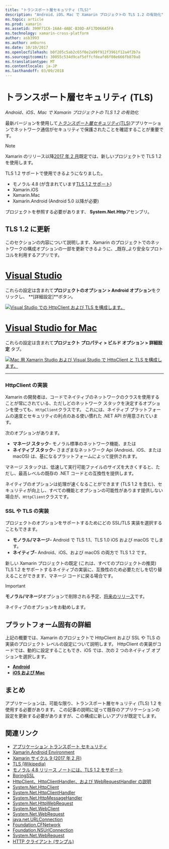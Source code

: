 ```yaml
---
title: "トランスポート層セキュリティ (TLS)"
description: "Android、iOS、Mac で Xamarin プロジェクトの TLS 1.2 の有効化"
ms.topic: article
ms.prod: xamarin
ms.assetid: 399F71C6-16A4-4ABC-B30D-AF17D066A5FA
ms.technology: xamarin-cross-platform
author: asb3993
ms.author: amburns
ms.date: 10/10/2017
ms.openlocfilehash: b0f205c5ab2c65f0e2a99f912f3961f12a4f2b7a
ms.sourcegitcommit: 30055c534d9caf5dffcfdeafd6f08e666fb870a8
ms.translationtype: MT
ms.contentlocale: ja-JP
ms.lasthandoff: 03/09/2018
---
```

# <a name="transport-layer-security-tls"></a>トランスポート層セキュリティ (TLS)

_Android、iOS、Mac で Xamarin プロジェクトの TLS 1.2 の有効化_

最新バージョンを使用して[_トランスポート層セキュリティ_(TLS)](https://en.wikipedia.org/wiki/Transport_Layer_Security)アプリケーションでネットワーク通信がセキュリティで保護されたことを確認することが重要です。

> [!NOTE]
> Xamarin のリリース以降[2017 年 2 月](https://releases.xamarin.com/stable-release-cycle-9/)既定では、新しいプロジェクトで TLS 1.2 を使用します。

TLS 1.2 サポートで使用できるようになりました。

* モノラル 4.8 (が含まれています[TLS 1.2 サポート](http://www.mono-project.com/docs/about-mono/releases/4.8.0/#tls-12-support))
* Xamarin.iOS
* Xamarin.Mac
* Xamarin.Android (Android 5.0 以降が必要)

プロジェクトを参照する必要があります、 **System.Net.Http**アセンブリ。 

## <a name="updating-to-tls-12"></a>TLS 1.2 に更新

このセクションの内容について説明します、Xamarin のプロジェクトでのネットワークの構成オプションの一部を更新できるように、_既存_より安全なプロトコルを利用するアプリです。


# <a name="visual-studiotabvswin"></a>[Visual Studio](#tab/vswin)

これらの設定は含まれて**プロジェクトのオプション > Android オプション**をクリックし、 **[詳細設定]**ボタン。 

[![Visual Studio での HttpClient および TLS を構成します。](transport-layer-security-images/properties-vs-sml.png)](transport-layer-security-images/properties-vs.png#lightbox)

# <a name="visual-studio-for-mactabvsmac"></a>[Visual Studio for Mac](#tab/vsmac)
これらの設定は含まれて**プロジェクト プロパティ > ビルド オプション > 詳細設定**  タブ。

[![Mac 用 Xamarin Studio および Visual Studio で HttpClient と TLS を構成します。](transport-layer-security-images/properties-xs-sml.png)](transport-layer-security-images/properties-xs.png#lightbox)

-----


### <a name="httpclient-implementation"></a>HttpClient の実装

Xamarin の開発者は、コードでネイティブのネットワークのクラスを使用することが常にされている、ただしどのネットワーク スタックを決定するオプションを使っても、`HttpClient`クラスです。 これには、ネイティブ プラットフォームの速度とセキュリティの利点のある使い慣れた .NET API が用意されています。

次のオプションがあります。

- **マネージ スタック**– モノラル標準のネットワーク機能、または
- **ネイティブ スタック**– さまざまなネットワーク Api (Android、iOS、または macOS) は、基になるプラットフォームによって提供されます。

マネージ スタックは、低速して実行可能ファイルのサイズを大きくすると、ただし、最高レベルの既存の .NET コードとの互換性を提供します。

ネイティブのオプションは処理が速くなることができます (TLS 1.2 を含む)、セキュリティが向上し、すべての機能とオプションの可能性があります提供しない場合が、`HttpClient`クラスです。


### <a name="ssltls-implementation"></a>SSL や TLS の実装

プロジェクトのオプションをサポートするためにどの SSL/TLS 実装を選択することもできます。

- **モノラル/マネージ**– Android で TLS 1.1、TLS 1.0 iOS および macOS でします。
- **ネイティブ**– Android、iOS、および macOS の両方で TLS 1.2 です。

新しい Xamarin プロジェクトの既定 (これは、すべてのプロジェクトの推奨) TLS 1.2 をサポートするネイティブの実装に、互換性のため必要ただしを切り替えることができます、マネージ コードに戻る場合です。

> [!IMPORTANT]
> **モノラル/マネージ**オプションで削除される予定、[将来のリリース](https://developer.xamarin.com/releases/ios/xamarin.ios_10/xamarin.ios_10.8/)です。
>
> ネイティブのオプションをお勧めします。

## <a name="platform-specific-details"></a>プラットフォーム固有の詳細

上記の概要では、Xamarin のプロジェクトで HttpClient および SSL や TLS の実装のプロジェクト レベルの設定について説明します。 HttpClient の実装がコードでは、動的に設定することもでき、iOS では、次の 2 つのネイティブ オプションを選択します。

- [**Android**](~/android/app-fundamentals/http-stack.md)
- [**iOS および Mac**](~/cross-platform/macios/http-stack.md)


## <a name="summary"></a>まとめ

アプリケーションは、可能な限り、トランスポート層セキュリティ (TLS) 1.2 を使用する必要があります。
この記事の説明に従って既存のアプリケーションの設定を更新する必要がありますが、この構成に新しいアプリが既定でします。

## <a name="related-links"></a>関連リンク

- [アプリケーション トランスポート セキュリティ](~/ios/app-fundamentals/ats.md)
- [Xamarin.Android Environment](~/android/deploy-test/environment.md)
- [Xamarin サイクル 9 (2017 年 2 月)](https://releases.xamarin.com/stable-release-cycle-9/)
- [TLS (Wikipedia)](https://en.wikipedia.org/wiki/Transport_Layer_Security)
- [モノラル 4.8 リリース ノートには、TLS 1.2 をサポート](http://www.mono-project.com/docs/about-monohttps://developer.xamarin.com/releases/4.8.0/#tls-12-support)
- [BoringSSL](https://boringssl.googlesource.com/boringssl/)
- [HttpClient、HttpClientHandler、および WebRequestHandler の説明](https://blogs.msdn.microsoft.com/henrikn/2012/08/07/httpclient-httpclienthandler-and-webrequesthandler-explained/)
- [System.Net.HttpClient](https://msdn.microsoft.com/en-us/library/system.net.http.httpclient(v=vs.118).aspx)
- [System.Net.HttpClientHandler](https://msdn.microsoft.com/en-us/library/system.net.http.httpclienthandler(v=vs.118).aspx)
- [System.Net.HttpMessageHandler](https://msdn.microsoft.com/en-us/library/system.net.http.httpmessagehandler(v=vs.118).aspx)
- [System.Net.HttpWebRequest](https://msdn.microsoft.com/en-us/library/system.net.httpwebrequest(v=vs.110).aspx)
- [System.Net.WebClient](https://msdn.microsoft.com/en-us/library/system.net.webclient(v=vs.110).aspx)
- [System.Net.WebRequest](https://msdn.microsoft.com/en-us/library/system.net.webrequest(v=vs.110).aspx)
- [java.net.URLConnection](http://developer.android.com/reference/java/net/URLConnection.html)
- [Foundation.CFNetwork](https://developer.xamarin.com/api/type/CoreFoundation.CFNetwork/)
- [Foundation.NSUrlConnection](https://developer.xamarin.com/api/type/Foundation.NSUrlConnection/)
- [System.Net.WebRequest](https://msdn.microsoft.com/en-us/library/system.net.webrequest(v=vs.110).aspx)
- [HTTP クライアント (サンプル)](https://developer.xamarin.com/samples/monotouch/HttpClient/)
